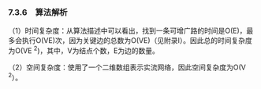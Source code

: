 ### 7.3.6　算法解析

（1）时间复杂度：从算法描述中可以看出，找到一条可增广路的时间是O(E)，最多会执行O(VE)次，因为关键边的总数为O(VE)（见附录I）。因此总的时间复杂度为O(VE <sup class="my_markdown">2</sup>)，其中，V为结点个数，E为边的数量。

（2）空间复杂度：使用了一个二维数组表示实流网络，因此空间复杂度为O(V <sup class="my_markdown">2</sup>）。

